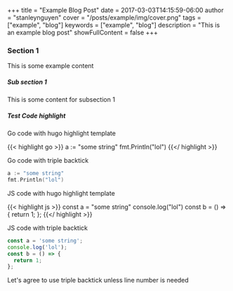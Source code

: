 +++
title = "Example Blog Post"
date = 2017-03-03T14:15:59-06:00
author = "stanleynguyen"
cover = "/posts/example/img/cover.png"
tags = ["example", "blog"]
keywords = ["example", "blog"]
description = "This is an example blog post"
showFullContent = false
+++

### Section 1

This is some example content

##### Sub section 1

This is some content for subsection 1

##### Test Code highlight

Go code with hugo highlight template

{{< highlight go >}}
a := "some string"
fmt.Println("lol")
{{</ highlight >}}

Go code with triple backtick

```go
a := "some string"
fmt.Println("lol")
```

JS code with hugo highlight template

{{< highlight js >}}
const a = "some string"
console.log("lol")
const b = () => { return 1; };
{{</ highlight >}}

JS code with triple backtick

```js
const a = 'some string';
console.log('lol');
const b = () => {
  return 1;
};
```

Let's agree to use triple backtick unless line number is needed
